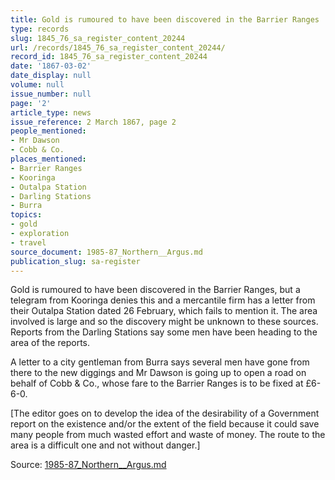 ```yaml
---
title: Gold is rumoured to have been discovered in the Barrier Ranges
type: records
slug: 1845_76_sa_register_content_20244
url: /records/1845_76_sa_register_content_20244/
record_id: 1845_76_sa_register_content_20244
date: '1867-03-02'
date_display: null
volume: null
issue_number: null
page: '2'
article_type: news
issue_reference: 2 March 1867, page 2
people_mentioned:
- Mr Dawson
- Cobb & Co.
places_mentioned:
- Barrier Ranges
- Kooringa
- Outalpa Station
- Darling Stations
- Burra
topics:
- gold
- exploration
- travel
source_document: 1985-87_Northern__Argus.md
publication_slug: sa-register
---
```


Gold is rumoured to have been discovered in the Barrier Ranges, but a telegram from Kooringa denies this and a mercantile firm has a letter from their Outalpa Station dated 26 February, which fails to mention it.  The area involved is large and so the discovery might be unknown to these sources.  Reports from the Darling Stations say some men have been heading to the area of the reports.

A letter to a city gentleman from Burra says several men have gone from there to the new diggings and Mr Dawson is going up to open a road on behalf of Cobb & Co., whose fare to the Barrier Ranges is to be fixed at £6-6-0.

[The editor goes on to develop the idea of the desirability of a Government report on the existence and/or the extent of the field because it could save many people from much wasted effort and waste of money.  The route to the area is a difficult one and not without danger.]

Source: [1985-87_Northern__Argus.md](/downloads/markdown/1985-87_Northern__Argus.md)
